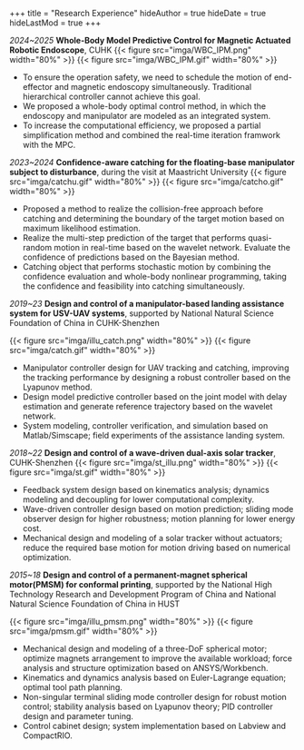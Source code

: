 +++
title = "Research Experience"
hideAuthor = true
hideDate = true
hideLastMod = true
+++

_2024~2025_ **Whole-Body Model Predictive Control for Magnetic Actuated Robotic Endoscope**, CUHK
{{< figure src="imga/WBC_IPM.png" width="80%" >}}
{{< figure src="imga/WBC_IPM.gif" width="80%" >}}

- To ensure the operation safety, we need to schedule the motion of end-effector and magnetic endoscopy simultaneously. Traditional hierarchical controller cannot achieve this goal.
- We proposed a whole-body optimal control method, in which the endoscopy and manipulator are modeled as an integrated system.
- To increase the computational efficiency, we proposed a partial simplification method and combined the real-time iteration framwork with the MPC.

_2023~2024_ **Confidence-aware catching for the floating-base manipulator subject to disturbance**, during the visit at Maastricht University
{{< figure src="imga/catchu.gif" width="80%" >}}
{{< figure src="imga/catcho.gif" width="80%" >}}

- Proposed a method to realize the collision-free approach before catching and determining the boundary of the target motion based on maximum likelihood estimation.
- Realize the multi-step prediction of the target that performs quasi-random motion in real-time based on the wavelet network. Evaluate the confidence of predictions based on the Bayesian method.
- Catching object that performs stochastic motion by combining the confidence evaluation and whole-body nonlinear programming, taking the confidence and feasibility into catching simultaneously.

_2019~23_ **Design and control of a manipulator-based landing assistance system for USV-UAV systems**, supported by National Natural Science Foundation of China in CUHK-Shenzhen

{{< figure src="imga/illu_catch.png" width="80%" >}}
{{< figure src="imga/catch.gif" width="80%" >}}

- Manipulator controller design for UAV tracking and catching, improving the tracking performance by designing a robust controller based on the Lyapunov method.
- Design model predictive controller based on the joint model with delay estimation and generate reference trajectory based on the wavelet network.
- System modeling, controller verification, and simulation based on Matlab/Simscape; field experiments of the assistance landing system.


_2018~22_ **Design and control of a wave-driven dual-axis solar tracker**, CUHK-Shenzhen
{{< figure src="imga/st_illu.png" width="80%" >}} 
{{< figure src="imga/st.gif" width="80%" >}}

- Feedback system design based on kinematics analysis; dynamics modeling and decoupling for lower computational complexity.
- Wave-driven controller design based on motion prediction; sliding mode observer design for higher robustness; motion planning for lower energy cost.
- Mechanical design and modeling of a solar tracker without actuators; reduce the required base motion for motion driving based on numerical optimization.

_2015~18_ **Design and control of a permanent-magnet spherical motor(PMSM) for conformal printing**, supported by the National High Technology Research and Development Program of China and National Natural Science Foundation of China in HUST

{{< figure src="imga/illu_pmsm.png" width="80%" >}} 
{{< figure src="imga/pmsm.gif" width="80%" >}} 

- Mechanical design and modeling of a three-DoF spherical motor; optimize magnets arrangement to improve the available workload; force analysis and structure optimization based on ANSYS/Workbench.
- Kinematics and dynamics analysis based on  Euler-Lagrange equation; optimal tool path planning.
- Non-singular terminal sliding mode controller design for robust motion control; stability analysis based on Lyapunov theory; PID controller design and parameter tuning.
- Control cabinet design; system implementation based on Labview and CompactRIO.
